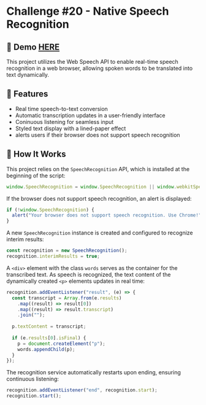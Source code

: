 # Challenge #20 - Native Speech Recognition

## 📸 Demo [HERE](https://hmothershed.github.io/JavaScript30/20-Speech-Recognition/)
This project utilizes the Web Speech API to enable real-time speech recognition in a web browser, allowing spoken words to be translated into text dynamically.

## 🚀 Features
- Real time speech-to-text conversion
- Automatic transcription updates in a user-friendly interface
- Coninuous listening for seamless input
- Styled text display with a lined-paper effect
- alerts users if their browser does not support speech recognition


## 🔧 How It Works
This project relies on the `SpeechRecognition` API, which is installed at the beginning of the script:
```js
window.SpeechRecognition = window.SpeechRecognition || window.webkitSpeechRecognition;
```
If the browser does not support speech recognition, an alert is displayed:
```js
if (!window.SpeechRecognition) {
  alert("Your browser does not support speech recognition. Use Chrome!");
}
```
A new `SpeechRecognition` instance is created and configured to recognize interim results:
```js
const recognition = new SpeechRecognition();
recognition.interimResults = true;
```
A `<div>` element with the class `words` serves as the container for the transcribed text. As speech is recognized, the text content of the dynamically created `<p>` elements updates in real time:
```js
recognition.addEventListener("result", (e) => {
  const transcript = Array.from(e.results)
    .map((result) => result[0])
    .map((result) => result.transcript)
    .join("");
  
  p.textContent = transcript;
  
  if (e.results[0].isFinal) {
    p = document.createElement("p");
    words.appendChild(p);
  }
});
```
The recognition service automatically restarts upon ending, ensuring continuous listening:
```js
recognition.addEventListener("end", recognition.start);
recognition.start();
```
